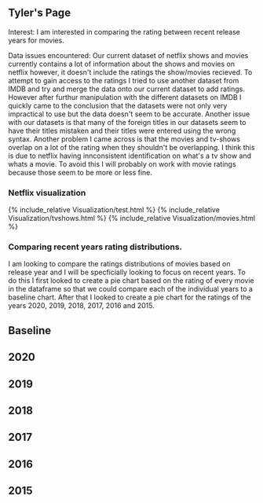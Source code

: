 ## Tyler's Page
Interest: I am interested in comparing the rating between recent release years for movies.

Data issues encountered: Our current dataset of netflix shows and movies currently contains a lot of information about the shows and movies on netflix however, it doesn't include the ratings the show/movies recieved. To attempt to gain access to the ratings I tried to use another dataset from IMDB and try and merge the data onto our current dataset to add ratings. However after furthur manipulation with the different datasets on IMDB I quickly came to the conclusion that the datasets were not only very impractical to use but the data doesn't seem to be accurate. Another issue with our datasets is that many of the foreign titles in our datasets seem to have their titles mistaken and their titles were entered using the wrong syntax. Another problem I came across is that the movies and tv-shows overlap on a lot of the rating when they shouldn't be overlapping. I think this is due to netflix having innconsistent identification on what's a tv show and whats a movie. To avoid this I will probably on work with movie ratings because those seem to be more or less fine.

### Netflix visualization
{% include_relative Visualization/test.html %}
{% include_relative Visualization/tvshows.html %}
{% include_relative Visualization/movies.html %}

### Comparing recent years rating distributions.
I am looking to compare the ratings distributions of movies based on release year and I will be specficially looking to focus on recent years. To do this I first looked to create a pie chart based on the rating of every movie in the dataframe so that we could compare each of the individual years to a baseline chart. After that I looked to create a pie chart for the ratings of the years 2020, 2019, 2018, 2017, 2016 and 2015.

## Baseline 

## 2020

## 2019

## 2018

## 2017

## 2016

## 2015



